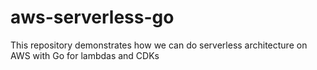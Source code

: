 # aws-serverless-go
This repository demonstrates how we can do serverless architecture on AWS with Go for lambdas and CDKs
